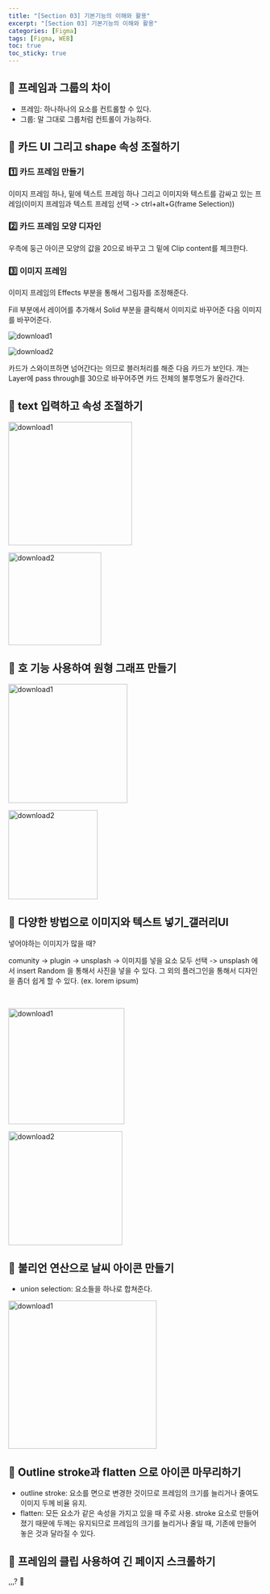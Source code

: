 ```yaml
---
title: "[Section 03] 기본기능의 이해와 활용"
excerpt: "[Section 03] 기본기능의 이해와 활용"
categories: [Figma]
tags: [Figma, WEB]
toc: true
toc_sticky: true
---
```


## 🔮 프레임과 그룹의 차이

- 프레임: 하나하나의 요소를 컨트롤할 수 있다.
- 그룹: 말 그대로 그룹처럼 컨트롤이 가능하다.

## 🔮 카드 UI 그리고 shape 속성 조절하기

### 1️⃣ 카드 프레임 만들기

이미지 프레임 하나, 밑에 텍스트 프레임 하나 그리고 이미지와 텍스트를 감싸고 있는 프레임(이미지 프레임과 텍스트 프레임 선택 -> ctrl+alt+G(frame Selection))

### 2️⃣ 카드 프레임 모양 디자인

우측에 둥근 아이콘 모양의 값을 20으로 바꾸고 그 밑에 Clip content를 체크한다.<br>

### 3️⃣ 이미지 프레임

이미지 프레임의 Effects 부분을 통해서 그림자를 조정해준다.
<br>

Fill 부분에서 레이어를 추가해서 Solid 부분을 클릭해서 이미지로 바꾸어준 다음 이미지를 바꾸어준다.

![download1](https://user-images.githubusercontent.com/96654391/177013823-4a6da361-c575-455b-a2e2-74b708534491.png) <br>

![download2](https://user-images.githubusercontent.com/96654391/177013824-efc5672b-d788-47b0-b1de-5bcfdc41eca5.png) <br>

카드가 스와이프하면 넘어간다는 의므로 블러처리를 해준 다음 카드가 보인다. 걔는 Layer에 pass through를 30으로 바꾸어주면 카드 전체의 불투명도가 올라간다.

## 🔮 text 입력하고 속성 조절하기

<img width="245" alt="download1" src="https://user-images.githubusercontent.com/96654391/177027175-f299ba20-5476-4f88-8763-989a6810a3c4.png"> <br>

<img width="184" alt="download2" src="https://user-images.githubusercontent.com/96654391/177027176-c465ccf9-6d44-49ad-b457-f6bae483c6c0.png">

## 🔮 호 기능 사용하여 원형 그래프 만들기

<img width="236" alt="download1" src="https://user-images.githubusercontent.com/96654391/177027262-fd279b8b-5adf-4d83-ad66-73c27393c0cf.png"> <br>

<img width="177" alt="download2" src="https://user-images.githubusercontent.com/96654391/177027260-af8a7aca-5e19-4ebe-92bc-9407c1f3095c.png">

## 🔮 다양한 방법으로 이미지와 텍스트 넣기_갤러리UI

넣어야하는 이미지가 많을 때? <br>

comunity -> plugin -> unsplash -> 이미지를 넣을 요소 모두 선택 -> unsplash 에서 insert Random 을 통해서 사진을 넣을 수 있다. 그 외의 플러그인을 통해서 디자인을 좀더 쉽게 할 수 있다. (ex. lorem ipsum)

<br>

<img width="230" alt="download1" src="https://user-images.githubusercontent.com/96654391/177029298-5b04afa5-2fb0-4acf-a174-345ad3522b7b.png"> <br>

<img width="226" alt="download2" src="https://user-images.githubusercontent.com/96654391/177029300-79361a97-73be-404a-8306-a084a4dd1369.png">

## 🔮 불리언 연산으로 날씨 아이콘 만들기

- union selection: 요소들을 하나로 합쳐준다. 

<img width="294" alt="download1" src="https://user-images.githubusercontent.com/96654391/177042977-8ec4a57c-54d2-48c4-95a9-13d9f2313cb2.png">

## 🔮 Outline stroke과 flatten 으로 아이콘 마무리하기

- outline stroke: 요소를 면으로 변경한 것이므로 프레임의 크기를 늘리거나 줄여도 이미지 두께 비율 유지.
- flatten: 모든 요소가 같은 속성을 가지고 있을 때 주로 사용. stroke 요소로 만들어졌기 때문에 두께는 유지되므로 프레임의 크기를 늘리거나 줄일 때, 기존에 만들어 놓은 것과 달라질 수 있다. 

## 🔮 프레임의 클립 사용하여 긴 페이지 스크롤하기

,,,? 🌟